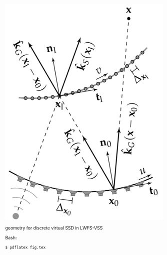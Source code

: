 ![Fig](fig.png)

geometry for discrete virtual SSD in LWFS-VSS

Bash:
```Bash
$ pdflatex fig.tex
```
